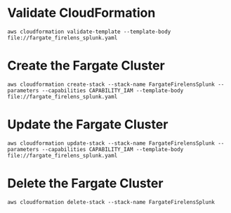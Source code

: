# Validate CloudFormation
`aws cloudformation validate-template --template-body file://fargate_firelens_splunk.yaml`

# Create the Fargate Cluster
`aws cloudformation create-stack --stack-name FargateFirelensSplunk --parameters --capabilities CAPABILITY_IAM --template-body file://fargate_firelens_splunk.yaml`

# Update the Fargate Cluster
`aws cloudformation update-stack --stack-name FargateFirelensSplunk --parameters --capabilities CAPABILITY_IAM --template-body file://fargate_firelens_splunk.yaml`

# Delete the Fargate Cluster
`aws cloudformation delete-stack --stack-name FargateFirelensSplunk`
